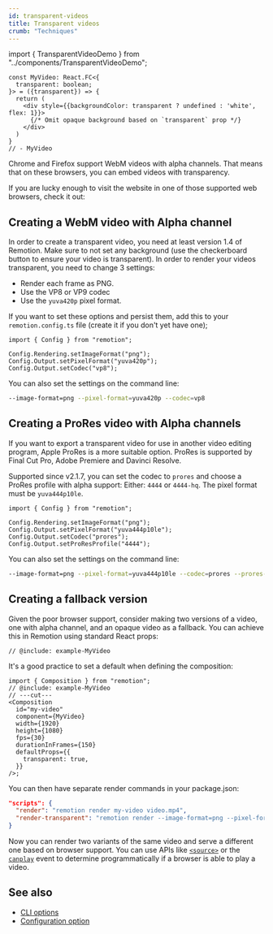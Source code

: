 ```yaml
---
id: transparent-videos
title: Transparent videos
crumb: "Techniques"
---
```


import { TransparentVideoDemo } from "../components/TransparentVideoDemo";

```twoslash include example
const MyVideo: React.FC<{
  transparent: boolean;
}> = ({transparent}) => {
  return (
    <div style={{backgroundColor: transparent ? undefined : 'white', flex: 1}}>
      {/* Omit opaque background based on `transparent` prop */}
    </div>
  )
}
// - MyVideo
```

Chrome and Firefox support WebM videos with alpha channels. That means that on these browsers, you can embed videos with transparency.

If you are lucky enough to visit the website in one of those supported web browsers, check it out:

<TransparentVideoDemo />

## Creating a WebM video with Alpha channel

In order to create a transparent video, you need at least version 1.4 of Remotion. Make sure to not set any background (use the checkerboard button to ensure your video is transparent). In order to render your videos transparent, you need to change 3 settings:

- Render each frame as PNG.
- Use the VP8 or VP9 codec
- Use the `yuva420p` pixel format.

If you want to set these options and persist them, add this to your `remotion.config.ts` file (create it if you don't yet have one);

```tsx twoslash
import { Config } from "remotion";

Config.Rendering.setImageFormat("png");
Config.Output.setPixelFormat("yuva420p");
Config.Output.setCodec("vp8");
```

You can also set the settings on the command line:

```bash
--image-format=png --pixel-format=yuva420p --codec=vp8
```

## Creating a ProRes video with Alpha channels

If you want to export a transparent video for use in another video editing program, Apple ProRes is a more suitable option.
ProRes is supported by Final Cut Pro, Adobe Premiere and Davinci Resolve.

Supported since v2.1.7, you can set the codec to `prores` and choose a ProRes profile with alpha support: Either: `4444` or `4444-hq`. The pixel format must be `yuva444p10le`.

```tsx twoslash
import { Config } from "remotion";

Config.Rendering.setImageFormat("png");
Config.Output.setPixelFormat("yuva444p10le");
Config.Output.setCodec("prores");
Config.Output.setProResProfile("4444");
```

You can also set the settings on the command line:

```bash
--image-format=png --pixel-format=yuva444p10le --codec=prores --prores-profile=4444
```

## Creating a fallback version

Given the poor browser support, consider making two versions of a video, one with alpha channel, and an opaque video as a fallback. You can achieve this in Remotion using standard React props:

```tsx twoslash {1}
// @include: example-MyVideo
```

It's a good practice to set a default when defining the composition:

```tsx twoslash {7-9}
import { Composition } from "remotion";
// @include: example-MyVideo
// ---cut---
<Composition
  id="my-video"
  component={MyVideo}
  width={1920}
  height={1080}
  fps={30}
  durationInFrames={150}
  defaultProps={{
    transparent: true,
  }}
/>;
```

You can then have separate render commands in your package.json:

```json
"scripts": {
  "render": "remotion render my-video video.mp4",
  "render-transparent": "remotion render --image-format=png --pixel-format=yuva420p --codec=vp8 my-video video-transparent.webm"
}
```

Now you can render two variants of the same video and serve a different one
based on browser support. You can use APIs like [`<source>`](https://developer.mozilla.org/en-US/docs/Web/HTML/Element/source) or the [`canplay`](https://developer.mozilla.org/en-US/docs/Web/API/HTMLMediaElement/canplay_event) event to determine programmatically if a browser is able to play a video.

## See also

- [CLI options](/docs/cli)
- [Configuration option](/docs/config)
